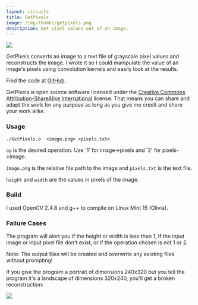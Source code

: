 ```yaml
---
layout: circuits
title: GetPixels
image: /img/thumbs/getpixels.png
description: Get pixel values out of an image. 
---
```


<img src="https://jenner.smugmug.com/Convolution-and-GetPixels/n-3qNVXF/i-hZRz4Q6/0/O/i-hZRz4Q6.png">

GetPixels converts an image to a text file of grayscale pixel values and reconstructs the image. I wrote it so I could manipulate the value of an image's pixels using convolution kernels and easily look at the results. 

Find the code at <a href="http://github.com/wicker/getpixels">GitHub</a>.

GetPixels is open source software licensed under the <a href="http://creativecommons.org/licenses/by-sa/4.0/">Creative Commons Attribution-ShareAlike International</a> license. That means you can share and adapt the work for any purpose as long as you give me credit and share your work alike. 

<h3>Usage</h3>

<code>./GetPixels.o <op> <image.png> <pixels.txt> <width> <height></code>

<code>op</code> is the desired operation. Use '1' for image->pixels and '2' for pixels->image.

<code>image.png</code> is the relative file path to the image and <code>pixels.txt</code> is the text file. 

<code>height</code> and <code>width</code> are the values in pixels of the image.

<h3>Build</h3>

I used OpenCV 2.4.8 and g++ to compile on Linux Mint 15 (Olivia). 

<h3>Failure Cases</h3>

The program will alert you if the height or width is less than 1, if the input image or input pixel file don't exist, or if the operation chosen is not 1 or 2. 

Note: The output files will be created and overwrite any existing files without prompting! 

If you give the program a portrait of dimensions 240x320 but you tell the program it's a landscape of dimensions 320x240, you'll get a broken reconstruction: 

<img src="https://jenner.smugmug.com/Convolution-and-GetPixels/n-3qNVXF/i-3XLkjwM/0/O/i-3XLkjwM.png">



